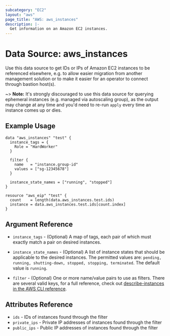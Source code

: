 ```yaml
---
subcategory: "EC2"
layout: "aws"
page_title: "AWS: aws_instances"
description: |-
  Get information on an Amazon EC2 instances.
---
```


# Data Source: aws_instances

Use this data source to get IDs or IPs of Amazon EC2 instances to be referenced elsewhere,
e.g. to allow easier migration from another management solution
or to make it easier for an operator to connect through bastion host(s).

~> **Note:** It's strongly discouraged to use this data source for querying ephemeral
instances (e.g. managed via autoscaling group), as the output may change at any time
and you'd need to re-run `apply` every time an instance comes up or dies.

## Example Usage

```hcl
data "aws_instances" "test" {
  instance_tags = {
    Role = "HardWorker"
  }

  filter {
    name   = "instance.group-id"
    values = ["sg-12345678"]
  }

  instance_state_names = ["running", "stopped"]
}

resource "aws_eip" "test" {
  count    = length(data.aws_instances.test.ids)
  instance = data.aws_instances.test.ids[count.index]
}
```

## Argument Reference

* `instance_tags` - (Optional) A map of tags, each pair of which must
exactly match a pair on desired instances.

* `instance_state_names` - (Optional) A list of instance states that should be applicable to the desired instances. The permitted values are: `pending, running, shutting-down, stopped, stopping, terminated`. The default value is `running`.

* `filter` - (Optional) One or more name/value pairs to use as filters. There are
several valid keys, for a full reference, check out
[describe-instances in the AWS CLI reference][1].

## Attributes Reference

* `ids` - IDs of instances found through the filter
* `private_ips` - Private IP addresses of instances found through the filter
* `public_ips` - Public IP addresses of instances found through the filter


[1]: http://docs.aws.amazon.com/cli/latest/reference/ec2/describe-instances.html

